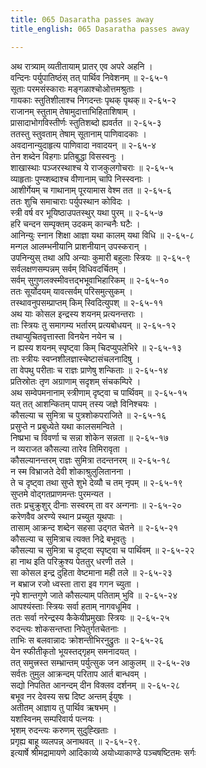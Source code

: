 ```yaml
---
title: 065 Dasaratha passes away
title_english: 065 Dasaratha passes away

---
```

अथ रात्र्याम् व्यतीतायाम् प्रातर् एव अपरे अहनि ।  
वन्दिनः पर्युपातिष्ठंस् तत् पार्थिव निवेशनम् ॥ २-६५-१  
सूताः परमसंस्काराः मङ्गळाश्चोओत्तमश्रुताः ।  
गायकाः स्तुतिशीलाश्च निगदन्तः पृथक् पृथक्॥ २-६५-२  
राजानम् स्तुताम् तेषामुदात्ताभिहिताशिषाम् ।  
प्रासादाभोगविस्तीर्णः स्तुतिशब्दो ह्यवर्तत ॥ २-६५-३  
ततस्तु स्तुवताम् तेषाम् सूतानाम् पाणिवादकाः ।  
अवदानान्युदाहृत्य पाणिवादा नवादयन् ॥ २-६५-४  
तेन शब्देन विहगाः प्रतिबुद्धा विसस्वनुः ।  
शाखास्थाः पञ्जरस्थाश्च ये राजकुलगोचराः ॥ २-६५-५  
व्याहृताः पुण्य्शब्दाश्च वीणानाम् चापि निस्स्वनाः ।  
आशीर्गेयम् च गाथानाम् पूरयामास वेश्म तत ॥ २-६५-६  
ततः शुचि समाचाराः पर्युपस्थान कोविदः ।  
स्त्री वर्ष वर भूयिष्ठाउपतस्थुर् यथा पुरम् ॥ २-६५-७  
हरि चन्दन सम्पृक्तम् उदकम् कान्चनैः घटैः ।  
आनिन्युः स्नान शिक्षा आज्ञा यथा कालम् यथा विधि ॥ २-६५-८  
मन्गल आलम्भनीयानि प्राशनीयान् उपस्करान् ।  
उपनिन्युस् तथा अपि अन्याः कुमारी बहुलाः स्त्रियः ॥ २-६५-९  
सर्वलक्षणसम्पन्नम् सर्वम् विधिवदर्चितम् ।  
सर्वम् सुगुणलक्स्मीवत्तद्भभूवाभिहारिकम् ॥ २-६५-१०  
ततः सूर्योदयम् यावत्सर्वम् परिसमुत्सुकम् ।  
तस्थावनुपसम्प्राप्तम् किम् स्विदित्युपश् ॥ २-६५-११  
अथ याः कोसल इन्द्रस्य शयनम् प्रत्यनन्तराः ।  
ताः स्त्रियः तु समागम्य भर्तारम् प्रत्यबोधयन् ॥ २-६५-१२  
तथाप्युचितवृत्तास्ता विनयेन नयेन च ।  
न ह्यस्य शयनम् स्पृष्ट्वा किम् चिदप्युपलेभिरे ॥ २-६५-१३  
ताः स्त्रीयः स्वप्नशीलज्ञास्चेष्टासंचलनादिषु ।  
ता वेपथु परीताः च राज्ञः प्राणेषु शन्किताः ॥ २-६५-१४  
प्रतिस्रोतः तृण अग्राणाम् सदृशम् संचकम्पिरे ।  
अथ सम्वेपमनानाम् स्त्रीणाम् दृष्ट्वा च पार्थिवम् ॥ २-६५-१५  
यत् तत् आशन्कितम् पापम् तस्य जज्ञे विनिश्चयः ।  
कौसल्या च सुमित्रा च पुत्रशोकपराजिते ॥ २-६५-१६  
प्रसुप्ते न प्रबुध्येते यथा कालसमन्विते ।  
निष्प्रभा च विवर्णा च सन्ना शोकेन सन्नता ॥ २-६५-१७  
न व्यराजत कौसल्या तारेव तिमिरावृता ।  
कौसल्यानन्तरम् राज्ञः सुमित्रा तदन्तनरम् ॥ २-६५-१८  
न स्म विभ्राजते देवी शोकाश्रुलुलितानना ।  
ते च दृष्ट्वा तथा सुप्ते शुभे देव्यौ च तम् नृपम् ॥ २-६५-१९  
सुप्तमे वोद्गतप्राणमन्तः पुरमन्यत ।  
ततः प्रचुक्रुशुर् दीनाः सस्वरम् ता वर अन्गनाः ॥ २-६५-२०  
करेणवैव अरण्ये स्थान प्रच्युत यूथपाः ।  
तासाम् आक्रन्द शब्देन सहसा उद्गत चेतने ॥ २-६५-२१  
कौसल्या च सुमित्राच त्यक्त निद्रे बभूवतुः ।  
कौसल्या च सुमित्रा च दृष्ट्वा स्पृष्ट्वा च पार्थिवम् ॥ २-६५-२२  
हा नाथ इति परिक्रुश्य पेततुर् धरणी तले ।  
सा कोसल इन्द्र दुहिता वेष्टमाना मही तले ॥ २-६५-२३  
न बभ्राज रजो ध्वस्ता तारा इव गगन च्युता ।  
नृपे शान्तगुणे जाते कौसल्याम् पतिताम् भुवि ॥ २-६५-२४  
आपश्यंस्ताः स्त्रियः सर्वा हताम् नागवधूमिव ।  
ततः सर्वा नरेन्द्रस्य कैकेयीप्रमुखाः स्त्रियः ॥ २-६५-२५  
रुदन्त्यः शोकसन्तप्ता निपेतुर्गतचेतनाः ।  
ताभिः स बलवान्नादः क्रोशन्तीभिरनुद्रुतः ॥ २-६५-२६  
येन स्फीतीकृतो भूयस्तद्गृहम् समनादयत् ।  
तत् समुत्त्रस्त सम्भ्रान्तम् पर्युत्सुक जन आकुलम् ॥ २-६५-२७  
सर्वतः तुमुल आक्रन्दम् परिताप आर्त बान्धवम् ।  
सद्यो निपतित आनन्दम् दीन विक्लव दर्शनम् ॥ २-६५-२८  
बभूव नर देवस्य सद्म दिष्ट अन्तम् ईयुषः ।  
अतीतम् आज्ञाय तु पार्थिव ऋषभम् ।  
यशस्विनम् सम्परिवार्य पत्नयः ।  
भृशम् रुदन्त्यः करुणम् सुदुह्खिताः ।  
प्रगृह्य बाहू व्यलपन्न् अनाथवत् ॥ २-६५-२९.  
इत्यार्षे श्रीमद्रामायणे आदिकाव्ये अयोध्याकाण्डे पञ्चषष्टितमः सर्गः